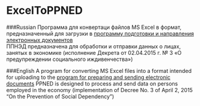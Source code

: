 # ExcelToPPNED
 ###Russian
Программа для конвертаци файлов MS Excel в формат, предназначенный для загрузки в [программу подготовки и направления электронных документов](https://www.gb.by/novosti/ekonomika/sozdana-novaya-versiya-po-dlya-napolneni)   
ППНЭД предназначена для обработки и отправки данных о лицах, занятых в экономике (исполнение  Декрета от 02.04.2015 г. № 3 «О предупреждении социального иждивенчества»)



###English
A program for converting MS Excel files into a format intended for uploading to the [program for preparing and sending electronic documents](https://www.gb.by/novosti/ekonomika/sozdana-novaya-versiya-po-dlya-napolneni)
PPNED is designed to process and send data on persons employed in the economy (implementation of Decree No. 3 of April 2, 2015 “On the Prevention of Social Dependency”)
